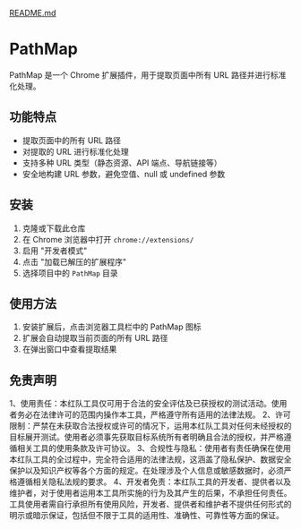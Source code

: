 [README.md](https://github.com/user-attachments/files/22041166/README.md)
# PathMap

PathMap 是一个 Chrome 扩展插件，用于提取页面中所有 URL 路径并进行标准化处理。

## 功能特点

- 提取页面中的所有 URL 路径
- 对提取的 URL 进行标准化处理
- 支持多种 URL 类型（静态资源、API 端点、导航链接等）
- 安全地构建 URL 参数，避免空值、null 或 undefined 参数

## 安装

1. 克隆或下载此仓库
2. 在 Chrome 浏览器中打开 `chrome://extensions/`
3. 启用 "开发者模式"
4. 点击 "加载已解压的扩展程序"
5. 选择项目中的 `PathMap` 目录

## 使用方法

1. 安装扩展后，点击浏览器工具栏中的 PathMap 图标
2. 扩展会自动提取当前页面的所有 URL 路径
3. 在弹出窗口中查看提取结果

## 免责声明

1、使用责任：本红队工具仅可用于合法的安全评估及已获授权的测试活动。使用者务必在法律许可的范围内操作本工具，严格遵守所有适用的法律法规。
2、许可限制：严禁在未获取合法授权或许可的情况下，运用本红队工具对任何未经授权的目标展开测试。使用者必须事先获取目标系统所有者明确且合法的授权，并严格遵循相关工具的使用条款及许可协议。
3、合规性与隐私：使用者有责任确保在使用本红队工具的全过程中，完全符合适用的法律法规，这涵盖了隐私保护、数据安全保护以及知识产权等各个方面的规定。在处理涉及个人信息或敏感数据时，必须严格遵循相关隐私法规的要求。
4、开发者免责：本红队工具的开发者、提供者以及维护者，对于使用者运用本工具所实施的行为及其产生的后果，不承担任何责任。工具使用者需自行承担所有使用风险，开发者、提供者和维护者不提供任何形式的明示或暗示保证，包括但不限于工具的适用性、准确性、可靠性等方面的保证。
